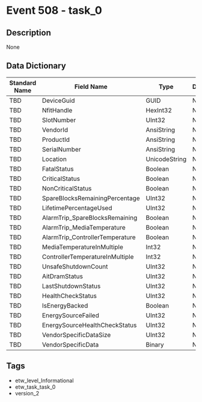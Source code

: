 # Event 508 - task_0

## Description
None

## Data Dictionary
|Standard Name|Field Name|Type|Description|Sample Value|
|---|---|---|---|---|
|TBD|DeviceGuid|GUID|None|`None`|
|TBD|NfitHandle|HexInt32|None|`None`|
|TBD|SlotNumber|UInt32|None|`None`|
|TBD|VendorId|AnsiString|None|`None`|
|TBD|ProductId|AnsiString|None|`None`|
|TBD|SerialNumber|AnsiString|None|`None`|
|TBD|Location|UnicodeString|None|`None`|
|TBD|FatalStatus|Boolean|None|`None`|
|TBD|CriticalStatus|Boolean|None|`None`|
|TBD|NonCriticalStatus|Boolean|None|`None`|
|TBD|SpareBlocksRemainingPercentage|UInt32|None|`None`|
|TBD|LifetimePercentageUsed|UInt32|None|`None`|
|TBD|AlarmTrip_SpareBlocksRemaining|Boolean|None|`None`|
|TBD|AlarmTrip_MediaTemperature|Boolean|None|`None`|
|TBD|AlarmTrip_ControllerTemperature|Boolean|None|`None`|
|TBD|MediaTemperatureInMultiple|Int32|None|`None`|
|TBD|ControllerTemperatureInMultiple|Int32|None|`None`|
|TBD|UnsafeShutdownCount|UInt32|None|`None`|
|TBD|AitDramStatus|UInt32|None|`None`|
|TBD|LastShutdownStatus|UInt32|None|`None`|
|TBD|HealthCheckStatus|UInt32|None|`None`|
|TBD|IsEnergyBacked|Boolean|None|`None`|
|TBD|EnergySourceFailed|UInt32|None|`None`|
|TBD|EnergySourceHealthCheckStatus|UInt32|None|`None`|
|TBD|VendorSpecificDataSize|UInt32|None|`None`|
|TBD|VendorSpecificData|Binary|None|`None`|

## Tags
* etw_level_Informational
* etw_task_task_0
* version_2